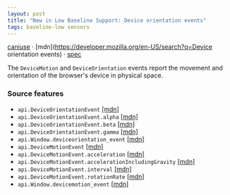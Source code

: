 ```yaml
---
layout: post
title: "New in Low Baseline Support: Device orientation events"
tags: baseline-low sensors
---
```


[caniuse](https://caniuse.com/?search=device-orientation-events) · [mdn](https://developer.mozilla.org/en-US/search?q=Device orientation events) · [spec](https://w3c.github.io/deviceorientation/)

The `DeviceMotion` and `DeviceOrientation` events report the movement and orientation of the browser's device in physical space.

### Source features

- ``api.DeviceOrientationEvent`` [[mdn]](https://developer.mozilla.org/en-US/search?q=api.DeviceOrientationEvent)
- ``api.DeviceOrientationEvent.alpha`` [[mdn]](https://developer.mozilla.org/en-US/search?q=api.DeviceOrientationEvent.alpha)
- ``api.DeviceOrientationEvent.beta`` [[mdn]](https://developer.mozilla.org/en-US/search?q=api.DeviceOrientationEvent.beta)
- ``api.DeviceOrientationEvent.gamma`` [[mdn]](https://developer.mozilla.org/en-US/search?q=api.DeviceOrientationEvent.gamma)
- ``api.Window.deviceorientation_event`` [[mdn]](https://developer.mozilla.org/en-US/search?q=api.Window.deviceorientation_event)
- ``api.DeviceMotionEvent`` [[mdn]](https://developer.mozilla.org/en-US/search?q=api.DeviceMotionEvent)
- ``api.DeviceMotionEvent.acceleration`` [[mdn]](https://developer.mozilla.org/en-US/search?q=api.DeviceMotionEvent.acceleration)
- ``api.DeviceMotionEvent.accelerationIncludingGravity`` [[mdn]](https://developer.mozilla.org/en-US/search?q=api.DeviceMotionEvent.accelerationIncludingGravity)
- ``api.DeviceMotionEvent.interval`` [[mdn]](https://developer.mozilla.org/en-US/search?q=api.DeviceMotionEvent.interval)
- ``api.DeviceMotionEvent.rotationRate`` [[mdn]](https://developer.mozilla.org/en-US/search?q=api.DeviceMotionEvent.rotationRate)
- ``api.Window.devicemotion_event`` [[mdn]](https://developer.mozilla.org/en-US/search?q=api.Window.devicemotion_event)
